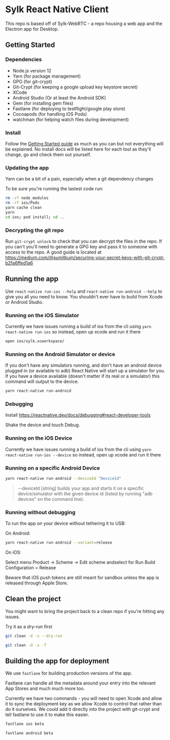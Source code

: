 # Sylk React Native Client

This repo is based off of Sylk-WebRTC - a repo housing a web app and the Electron app for Desktop.

## Getting Started

### Dependencies

* Node.js version 12
* Yarn (for package management)
* GPG (for git-crypt)
* Git-Crypt (for keeping a google upload key keystore secret)
* XCode
* Android Studio (Or at least the Android SDK)
* Gem (for installing gem files)
* Fastlane (for deploying to testflight/google play store)
* Cocoapods (for handling iOS Pods)
* watchman (for helping watch files during development)

### Install

Follow the [Getting Started guide](https://facebook.github.io/react-native/docs/getting-started) as much as you can but not everything will be explained. No install docs will be listed here for each tool as they'll change, go and check them out yourself.

### Updating the app

Yarn can be a bit of a pain, especially when a git dependency changes

To be sure you're running the lastest code run:

```bash
rm -rf node_modules
rm -rf ios/Pods
yarn cache clean
yarn
cd ios; pod install; cd ..
```

### Decrypting the git repo

Run `git-crypt unlock` to check that you can decrypt the files in the repo. If you can't you'll need to generate a GPG key and pass it to someone with access to the repo. A good guide is located at https://medium.com/@sumitkum/securing-your-secret-keys-with-git-crypt-b2fa6ffed1a6

## Running the app

Use `react-native run-ios --help` and `react-native run-android --help` to give you all you need to know. You shouldn't ever have to build from Xcode or Android Studio.

### Running on the iOS Simulator

Currently we have issues running a build of ios from the cli using `yarn react-native run-ios` so instead, open up xcode and run it there

```bash
open ios/sylk.xcworkspace/
```

### Running on the Android Simulator or device

If you don't have any simulators running, and don't have an android device plugged in (or available to adb) React Native will start up a simulator for you. If you have a device available (doesn't matter if its real or a simulator) this command will output to the device.

```bash
yarn react-native run-android
```

### Debugging

Install https://reactnative.dev/docs/debugging#react-developer-tools

Shake the device and touch Debug.


### Running on the iOS Device

Currently we have issues running a build of ios from the cli using `yarn react-native run-ios --device` so instead, open up xcode and run it there

### Running on a specific Android Device

```bash
yarn react-native run-android --deviceId "DeviceId"
```

>   --deviceId [string] builds your app and starts it on a specific device/simulator with the given device id (listed by running "adb devices" on the command line).


### Running without debugging
 
To run the app on your device without tethering it to USB:

On Android:

```bash
yarn react-native run-android --variant=release

``` 
On iOS:

Select menu Product -> Scheme -> Edit scheme andselect for Run Build Configuration = Release

Beware that iOS push tokens are still meant for sandbox unless the app is
released through Apple Store.


## Clean the project

You might want to bring the project back to a clean repo if you're hitting any issues.

Try it as a dry-run first

```bash
git clean -d -x --dry-run
```

```bash
git clean -d -x -f
```

## Building the app for deployment

We use `fastlane` for building production versions of the app.

Fastlane can handle all the metadata around your entry into the relevant App Stores and much much more too.

Currently we have two commands - you will need to open Xcode and allow it to sync the deployment key as we allow Xcode to control that rather than do it ourselves. We could add it directly into the project with git-crypt and tell fastlane to use it to make this easier.

```bash
fastlane ios beta
```

```bash
fastlane android beta
```